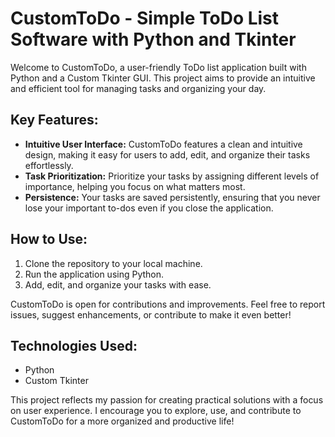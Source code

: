 # CustomToDo - Simple ToDo List Software with Python and Tkinter

Welcome to CustomToDo, a user-friendly ToDo list application built with Python and a Custom Tkinter GUI. This project aims to provide an intuitive and efficient tool for managing tasks and organizing your day.

## Key Features:
- **Intuitive User Interface:** CustomToDo features a clean and intuitive design, making it easy for users to add, edit, and organize their tasks effortlessly.
- **Task Prioritization:** Prioritize your tasks by assigning different levels of importance, helping you focus on what matters most.
- **Persistence:** Your tasks are saved persistently, ensuring that you never lose your important to-dos even if you close the application.

## How to Use:
1. Clone the repository to your local machine.
2. Run the application using Python.
3. Add, edit, and organize your tasks with ease.

CustomToDo is open for contributions and improvements. Feel free to report issues, suggest enhancements, or contribute to make it even better!

## Technologies Used:
- Python
- Custom Tkinter

This project reflects my passion for creating practical solutions with a focus on user experience. I encourage you to explore, use, and contribute to CustomToDo for a more organized and productive life!
